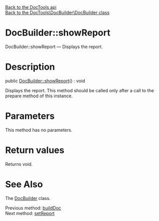 [Back to the DocTools api](https://github.com/lingtalfi/DocTools/blob/master/doc/api/DocTools.md)<br>
[Back to the DocTools\DocBuilder\DocBuilder class](https://github.com/lingtalfi/DocTools/blob/master/doc/api/DocTools/DocBuilder/DocBuilder.md)


DocBuilder::showReport
================



DocBuilder::showReport — Displays the report.




Description
================


public [DocBuilder::showReport](https://github.com/lingtalfi/DocTools/blob/master/doc/api/DocTools/DocBuilder/DocBuilder/showReport.md)() : void




Displays the report.
This method should be called only after a call to the prepare method of this instance.




Parameters
================

This method has no parameters.


Return values
================

Returns void.







See Also
================

The [DocBuilder](https://github.com/lingtalfi/DocTools/blob/master/doc/api/DocTools/DocBuilder/DocBuilder.md) class.

Previous method: [buildDoc](https://github.com/lingtalfi/DocTools/blob/master/doc/api/DocTools/DocBuilder/DocBuilder/buildDoc.md)<br>Next method: [setReport](https://github.com/lingtalfi/DocTools/blob/master/doc/api/DocTools/DocBuilder/DocBuilder/setReport.md)<br>

